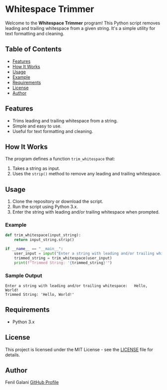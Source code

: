 # Whitespace Trimmer

Welcome to the **Whitespace Trimmer** program! This Python script removes leading and trailing whitespace from a given string. It's a simple utility for text formatting and cleaning.

## Table of Contents

- [Features](#features)
- [How It Works](#how-it-works)
- [Usage](#usage)
- [Example](#example)
- [Requirements](#requirements)
- [License](#license)
- [Author](#author)

## Features

- Trims leading and trailing whitespace from a string.
- Simple and easy to use.
- Useful for text formatting and cleaning.

## How It Works

The program defines a function `trim_whitespace` that:
1. Takes a string as input.
2. Uses the `strip()` method to remove any leading and trailing whitespace.

## Usage

1. Clone the repository or download the script.
2. Run the script using Python 3.x.
3. Enter the string with leading and/or trailing whitespace when prompted.

### Example

```python
def trim_whitespace(input_string):
    return input_string.strip()

if __name__ == "__main__":
    user_input = input("Enter a string with leading and/or trailing whitespace: ")
    trimmed_string = trim_whitespace(user_input)
    print(f"Trimmed String: '{trimmed_string}'")
```

### Sample Output

```
Enter a string with leading and/or trailing whitespace:   Hello, World!
Trimmed String: 'Hello, World!'
```

## Requirements

- Python 3.x

## License

This project is licensed under the MIT License - see the [LICENSE](LICENSE) file for details.

## Author

Fenil Galani
[GitHub Profile](https://github.com/FenilGalani07/Cryptography-Network-Security_2.git)

